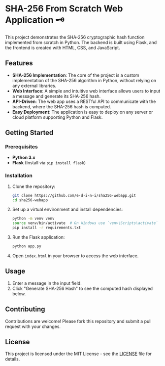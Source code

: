 # SHA-256 From Scratch Web Application 🗝️

This project demonstrates the SHA-256 cryptographic hash function implemented from scratch in Python. The backend is built using Flask, and the frontend is created with HTML, CSS, and JavaScript.

## Features

- **SHA-256 Implementation**: The core of the project is a custom implementation of the SHA-256 algorithm in Python, without relying on any external libraries.
- **Web Interface**: A simple and intuitive web interface allows users to input a message and generate its SHA-256 hash.
- **API-Driven**: The web app uses a RESTful API to communicate with the backend, where the SHA-256 hash is computed.
- **Easy Deployment**: The application is easy to deploy on any server or cloud platform supporting Python and Flask.

## Getting Started

### Prerequisites

- **Python 3.x**
- **Flask** (Install via `pip install flask`)

### Installation

1. Clone the repository:

   ```bash
   git clone https://github.com/e-d-i-n-i/sha256-webapp.git
   cd sha256-webapp
   ```

2. Set up a virtual environment and install dependencies:

   ```bash
   python -m venv venv
   source venv/bin/activate  # On Windows use `venv\Scripts\activate`
   pip install -r requirements.txt
   ```

3. Run the Flask application:

   ```bash
   python app.py
   ```

4. Open `index.html` in your browser to access the web interface.

## Usage

1. Enter a message in the input field.
2. Click "Generate SHA-256 Hash" to see the computed hash displayed below.

## Contributing

Contributions are welcome! Please fork this repository and submit a pull request with your changes.

## License

This project is licensed under the MIT License - see the [LICENSE](LICENSE) file for details.
